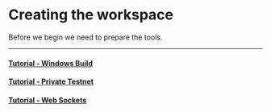 # Creating the workspace
Before we begin we need to prepare the tools.

---
#### [Tutorial - Windows Build](tutorial-windows-build.md)
#### [Tutorial - Private Testnet](tutorial-private-testnet.md)
#### [Tutorial - Web Sockets](tutorial-web-sockets.md)
